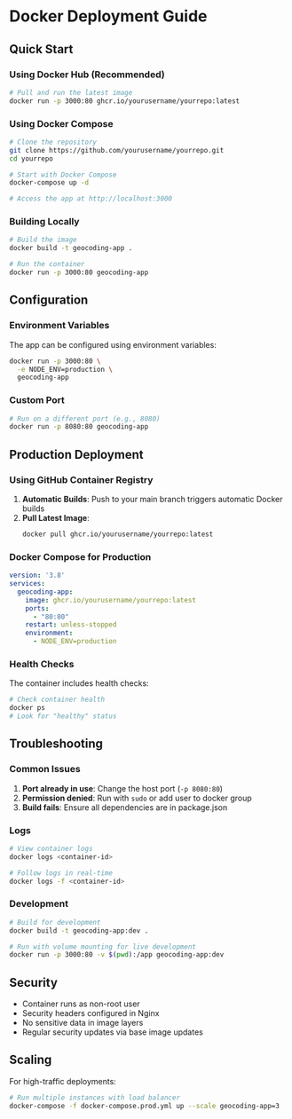 
# Docker Deployment Guide

## Quick Start

### Using Docker Hub (Recommended)

```bash
# Pull and run the latest image
docker run -p 3000:80 ghcr.io/yourusername/yourrepo:latest
```

### Using Docker Compose

```bash
# Clone the repository
git clone https://github.com/yourusername/yourrepo.git
cd yourrepo

# Start with Docker Compose
docker-compose up -d

# Access the app at http://localhost:3000
```

### Building Locally

```bash
# Build the image
docker build -t geocoding-app .

# Run the container
docker run -p 3000:80 geocoding-app
```

## Configuration

### Environment Variables

The app can be configured using environment variables:

```bash
docker run -p 3000:80 \
  -e NODE_ENV=production \
  geocoding-app
```

### Custom Port

```bash
# Run on a different port (e.g., 8080)
docker run -p 8080:80 geocoding-app
```

## Production Deployment

### Using GitHub Container Registry

1. **Automatic Builds**: Push to your main branch triggers automatic Docker builds
2. **Pull Latest Image**: 
   ```bash
   docker pull ghcr.io/yourusername/yourrepo:latest
   ```

### Docker Compose for Production

```yaml
version: '3.8'
services:
  geocoding-app:
    image: ghcr.io/yourusername/yourrepo:latest
    ports:
      - "80:80"
    restart: unless-stopped
    environment:
      - NODE_ENV=production
```

### Health Checks

The container includes health checks:
```bash
# Check container health
docker ps
# Look for "healthy" status
```

## Troubleshooting

### Common Issues

1. **Port already in use**: Change the host port (`-p 8080:80`)
2. **Permission denied**: Run with `sudo` or add user to docker group
3. **Build fails**: Ensure all dependencies are in package.json

### Logs

```bash
# View container logs
docker logs <container-id>

# Follow logs in real-time
docker logs -f <container-id>
```

### Development

```bash
# Build for development
docker build -t geocoding-app:dev .

# Run with volume mounting for live development
docker run -p 3000:80 -v $(pwd):/app geocoding-app:dev
```

## Security

- Container runs as non-root user
- Security headers configured in Nginx
- No sensitive data in image layers
- Regular security updates via base image updates

## Scaling

For high-traffic deployments:

```bash
# Run multiple instances with load balancer
docker-compose -f docker-compose.prod.yml up --scale geocoding-app=3
```
